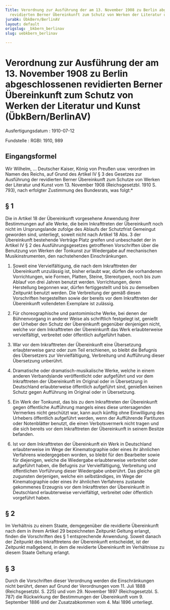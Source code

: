 ```yaml
---
Title: Verordnung zur Ausführung der am 13. November 1908 zu Berlin abgeschlossenen
  revidierten Berner Übereinkunft zum Schutz von Werken der Literatur und Kunst
jurabk: ÜbkBern/BerlinAV
layout: default
origslug: _bkbern_berlinav
slug: uebkbern_berlinav

---
```


# Verordnung zur Ausführung der am 13. November 1908 zu Berlin abgeschlossenen revidierten Berner Übereinkunft zum Schutz von Werken der Literatur und Kunst (ÜbkBern/BerlinAV)

Ausfertigungsdatum
:   1910-07-12

Fundstelle
:   RGBl: 1910, 989



## Eingangsformel

Wir Wilhelm, ... Deutscher Kaiser, König von Preußen usw.
verordnen im Namen des Reichs, auf Grund des Artikel IV § 3 des
Gesetzes zur Ausführung der revidierten Berner Übereinkunft zum
Schutze von Werken der Literatur und Kunst vom 13. November 1908
(Reichsgesetzbl. 1910 S. 793), nach erfolgter Zustimmung des
Bundesrats, was folgt:\*


## § 1

Die in Artikel 18 der Übereinkunft vorgesehene Anwendung ihrer
Bestimmungen auf alle Werke, die beim Inkrafttreten der Übereinkunft
noch nicht im Ursprungslande zufolge des Ablaufs der Schutzfrist
Gemeingut geworden sind, unterliegt, soweit nicht nach Artikel 18 Abs.
3 der Übereinkunft bestehende Verträge Platz greifen und unbeschadet
der in Artikel IV § 2 des Ausführungsgesetzes getroffenen Vorschriften
über die Benutzung von Werken der Tonkunst zur Wiedergabe auf
mechanischen Musikinstrumenten, den nachstehenden Einschränkungen.

1.  Soweit eine Vervielfältigung, die nach dem Inkrafttreten der
    Übereinkunft unzulässig ist, bisher erlaubt war, dürfen die
    vorhandenen Vorrichtungen, wie Formen, Platten, Steine, Stereotypen,
    noch bis zum Ablauf von drei Jahren benutzt werden. Vorrichtungen,
    deren Herstellung begonnen war, dürfen fertiggestellt und bis zu
    demselben Zeitpunkt benutzt werden.                    Die Verbreitung
    der gemäß diesen Vorschriften hergestellten sowie der bereits vor dem
    Inkrafttreten der Übereinkunft vollendeten Exemplare ist zulässig.


2.  Für choreographische und pantomimische Werke, bei denen der
    Bühnenvorgang in anderer Weise als schriftlich festgelegt ist, genießt
    der Urheber den Schutz der Übereinkunft gegenüber denjenigen nicht,
    welche vor dem Inkrafttreten der Übereinkunft das Werk erlaubterweise
    vervielfältigt, verbreitet oder öffentlich aufgeführt haben.


3.  War vor dem Inkrafttreten der Übereinkunft eine Übersetzung
    erlaubterweise ganz oder zum Teil erschienen, so bleibt die Befugnis
    des Übersetzers zur Vervielfältigung, Verbreitung und Aufführung
    dieser Übersetzung unberührt.


4.  Dramatische oder dramatisch-musikalische Werke, welche in einem
    anderen Verbandslande veröffentlicht oder aufgeführt und vor dem
    Inkrafttreten der Übereinkunft im Original oder in Übersetzung in
    Deutschland erlaubterweise öffentlich aufgeführt sind, genießen keinen
    Schutz gegen Aufführung im Original oder in Übersetzung.


5.  Ein Werk der Tonkunst, das bis zu dem Inkrafttreten der Übereinkunft
    gegen öffentliche Aufführung mangels eines diese untersagenden
    Vermerkes nicht geschützt war, kann auch künftig ohne Einwilligung des
    Urhebers öffentlich aufgeführt werden, wenn der Aufführende Partituren
    oder Notenblätter benutzt, die einen Verbotsvermerk nicht tragen und
    die sich bereits vor dem Inkrafttreten der Übereinkunft in seinem
    Besitze befanden.


6.  Ist vor dem Inkrafttreten der Übereinkunft ein Werk in Deutschland
    erlaubterweise im Wege der Kinematographie oder eines ihr ähnlichen
    Verfahrens wiedergegeben worden, so bleibt für den Bearbeiter sowie
    für diejenigen, welche die Wiedergabe erlaubterweise verbreitet oder
    aufgeführt haben, die Befugnis zur Vervielfältigung, Verbreitung und
    öffentlichen Vorführung dieser Wiedergabe unberührt. Das gleiche gilt
    zugunsten derjenigen, welche ein selbständiges, im Wege der
    Kinematographie oder eines ihr ähnlichen Verfahrens zustande
    gekommenes Erzeugnis vor dem Inkrafttreten der Übereinkunft in
    Deutschland erlaubterweise vervielfältigt, verbreitet oder öffentlich
    vorgeführt haben.





## § 2

Im Verhältnis zu einem Staate, demgegenüber die revidierte
Übereinkunft nach dem in ihrem Artikel 29 bezeichneten Zeitpunkt
Geltung erlangt, finden die Vorschriften des § 1 entsprechende
Anwendung. Soweit danach der Zeitpunkt des Inkrafttretens der
Übereinkunft entscheidet, ist der Zeitpunkt maßgebend, in dem die
revidierte Übereinkunft im Verhältnisse zu diesem Staate Geltung
erlangt.


## § 3

Durch die Vorschriften dieser Verordnung werden die Einschränkungen
nicht berührt, denen auf Grund der Verordnungen vom 11. Juli 1888
(Reichsgesetzbl. S. 225) und vom 29. November 1897 (Reichsgesetzbl. S.
787) die Rückwirkung der Bestimmungen der Übereinkunft vom 9.
September 1886 und der Zusatzabkommen vom 4. Mai 1896 unterliegt.


